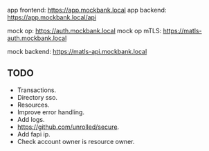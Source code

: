 app frontend: https://app.mockbank.local
app backend: https://app.mockbank.local/api

mock op: https://auth.mockbank.local
mock op mTLS: https://matls-auth.mockbank.local

mock backend: https://matls-api.mockbank.local

## TODO

- Transactions.
- Directory sso.
- Resources.
- Improve error handling.
- Add logs.
- https://github.com/unrolled/secure.
- Add fapi ip.
- Check account owner is resource owner.
